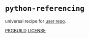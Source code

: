 # `python-referencing`

universal recipe for [user repo](../themartiancompany/ur).

[PKGBUILD](PKGBUILD)
[LICENSE](COPYING)

